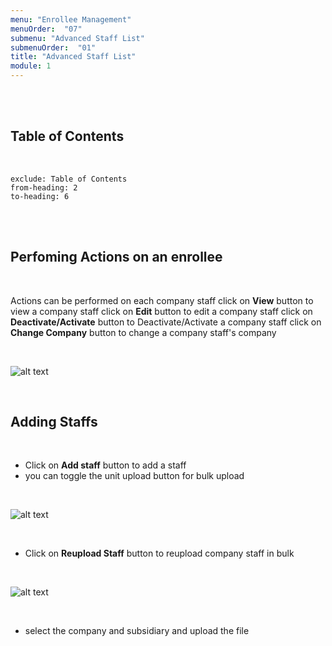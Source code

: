 ```yaml
---
menu: "Enrollee Management"
menuOrder:  "07"
submenu: "Advanced Staff List"
submenuOrder:  "01"
title: "Advanced Staff List"
module: 1
---
```


<br />
<br />

## Table of Contents

<br />

```toc
exclude: Table of Contents
from-heading: 2
to-heading: 6
```

<br />
<br />


## Perfoming Actions on an enrollee

<br />

Actions can be performed on each  company staff
      click on **View** button to view a company staff
      click on **Edit** button to edit a company staff
      click on **Deactivate/Activate** button to Deactivate/Activate a company staff
      click on **Change Company** button to change a company staff's company

<br />

![alt text](/images/advancedStaffListActions.png "Title")

<br />

## Adding Staffs

<br />

* Click on **Add staff** button to add a staff
* you can toggle the unit upload button for bulk upload


<br />

![alt text](/images/addstaffModal.png "Title")

<br />


 * Click on **Reupload Staff** button to reupload company staff in bulk


<br />

![alt text](/images/reuploadstaff.png "Title")

<br />

* select the company and subsidiary and upload the file

<br />

<!-- ![alt text](/images/ConfirmMail.png "Title")

<br />

* Click on the **Activate** button to activate account

<br />

![alt text](/images/EmailActivate.png "Title")

<br />

* Enter User First Name and Surname

<br />

 ![alt text](/images/ContentCreatorSignupform.png "Title")

<br />

* Enter new password, retype new password
* Click on Agree to terms and conditions
* Click on <b>SignUp</b> button to direct User to Content Creator Page

 -->



